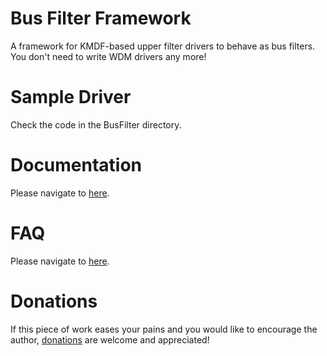 # Bus Filter Framework
A framework for KMDF-based upper filter drivers to behave as bus filters. You don't need to write WDM drivers any more!
# Sample Driver
Check the code in the BusFilter directory.
# Documentation
Please navigate to [here](http://adf.ly/21617991/banner/bus-filter-framework.blogspot.tw/p/documentation.html).
# FAQ
Please navigate to [here](http://adf.ly/21617991/banner/bus-filter-framework.blogspot.tw/p/faq.html).
# Donations
If this piece of work eases your pains and you would like to encourage the author, [donations](http://adf.ly/21617991/banner/bus-filter-framework.blogspot.com/p/donation.html) are welcome and appreciated!

